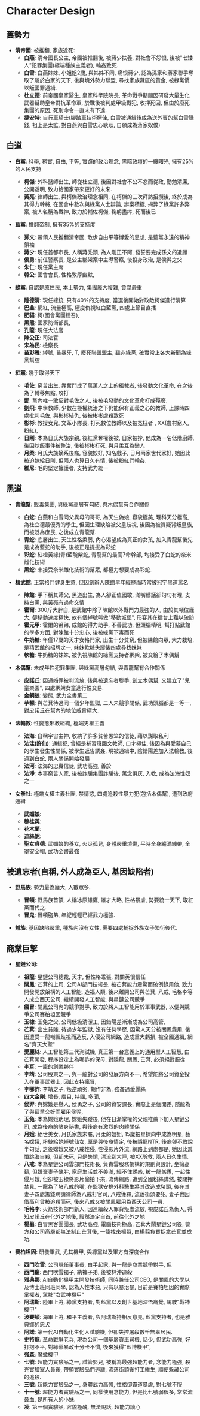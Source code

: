 # Character Design

舊勢力
------
  * **清帝國**: 被推翻, 家族近死: 
    * **白燕**: 清帝國長公主, 帝國被推翻後, 被蔣少扶養, 對社會不怨恨, 後被"七矮人"犯罪集團(極端種族主義者), 輪姦致死.
    * **白雪**: 白燕妹妹, 小姐姐2歲, 與姊姊不同, 痛恨蔣少, 認為孫家和蔣家聯手奪取了屬於白家的天下, 後與境外勢力聯盟, 尋找家族藏匿的黃金, 被綠黨慣以叛國罪通緝.
    * **杜立德**: 前帝國皇家醫生, 皇家科學院院長, 革命戰爭期間因研發大量生化武器幫助皇帝對抗革命軍, 於戰後被判處甲級戰犯, 收押死囚, 但由於廢死集團的原因, 死刑命令一直未有下達.
    * **捷安特**: 自行車騎士(腳踏車技術極佳, 白雪被通緝後成為送外賣的幫白雪賺錢, 祖上是太監, 對白燕與白雪忠心耿耿, 自願成為蔣家奴僕)

白道
----
  * **白黨**: 科學, 務實, 自由, 平等, 實踐的政治理念, 黑暗政壇的一縷曙光, 擁有25%的人民支持
    * **柯傑**: 外科醫師出生, 師從杜立德, 後因對社會不公不忿而從政, 勤勉清廉, 公開透明, 致力給國家帶來更好的未來. 
    * **黃亮**: 律師出生, 與柯傑政治理念相同, 在柯傑的三次拜訪招攬後, 終於成為其得力幹將, 在國會中數次與綠黨人士辯論, 辦案積極, 揭弊了綠黨許多弊案, 被人名稱為戰神, 致力於輔佐柯傑, 鞠躬盡瘁, 死而後已

  * **藍黨**: 推翻帝制, 擁有35%的支持度
    * **孫文**: 帶領人民推翻清帝國, 散步自由平等博愛的思想, 是藍黨永遠的精神領袖
    * **蔣少**: 現任首都市長, 人稱蔣禿頭, 為人剛正不阿, 發誓要完成孫文的遺願
    * **侯勇**: 前任警察長, 是公主綁架案中主導警察, 後投身政治, 是侯羿之父
    * **朱仁**: 現任黨主席
    * **韓公**: 國會會長, 性格敦厚幽默, 

  * **綠黨**: 自認是原住民, 本土勢力, 集團龐大複雜, 貪腐嚴重
    * **陸德清**: 現任總統, 只有40%的支持度, 當選後開始對政敵柯傑進行清算
    * **巴韭**: 網紅, 流量極高, 極度仇視紅白藍黨, 四處上節目直播 
    * **肥貓**: 柯(國會黨團總召), 
    * **黑熊**: 國家防衛部長, 
    * **孔龍**: 現任大法官
    * **陳公正**: 司法官
    * **宋為民**: 檢察長
    * **苗彩雅**: 綽號, 苗暴牙, T, 廢死聯盟盟主, 雖非綠黨, 確實常上各大新聞為綠黨幫腔
  
  * **紅黨**: 幾乎取得天下
    * **毛佐**: 窮苦出生, 靠奮鬥成了萬萬人之上的獨裁者, 後發動文化革命, 在之後為了轉移焦點, 攻打
    * **鄧**: 黨內唯一敢反對毛佐之人, 後被毛發動的文化革命打成殘廢.
    * **劉飛**: 中學教師, 少數在極權統治之下仍能保有正義之心的教師, 上課時四處批判毛佐, 與彬彬結仇, 後被彬彬虐殺致死
    * **彬彬**: 教授女兒, 文革小隊長, 打死數位教師以及被冤枉者
, XX(農村窮人, 粉紅), 
    * **日剛**: 本為日氏大族宗親, 後紅黨奪權後被, 日家被抄, 他成為一名低階廚師, 後因炒飯事件被整治, 後被彬彬打死, 與月柔互為戀人
    * **月柔**: 月氏大族嫡系後裔, 容貌姣好, 知名戲子, 日月兩家世代家好, 她因此被迫嫁給日剛, 但兩人也算日久有情, 後被粉紅們輪姦.
    * **維尼**: 毛的堅定擁護者, 支持武力統一

黑道
----
  * **青龍幫**: 販毒集團, 與綠黨高層有勾結, 與木偶幫有合作關係
    * **白蛇**: 白燕和白雪同父異母的哥哥, 為天生偽娘, 容貌極美, 理科天分極高, 為杜立德最優秀的學生, 但因生理缺陷被父皇歧視, 後因為被質疑背叛皇族, 而被貶為庶民, 之後成立青龍幫.
    * **青蛇**: 底層出生, 天生性格柔弱, 內心渴望成為真正的女孩, 加入青龍幫後先是成為藍蛇的助手, 後被正是提拔為彩蛇
    * **彩蛇**: 紅橙黃綠(青)藍靛紫蛇, 青龍幫的最高7命幹部, 均接受了白蛇的奈米雌化技術
    * **黑蛇**: 未接受奈米雌化技術的幫眾, 都極力想要成為彩蛇.

  * **精武館**: 正當格鬥健身生意, 但因創辦人陳館早年經歷而時常被冠宇黑道罵名 
    * **陳館**: 手下稱其師父, 黑道出生, 為人卻正值國敢, 滿嘴髒話卻句句有理, 支持白黨, 與黃亮有過命交情
    * **霍爾**: 300斤大胖自, 是武館中除了陳館以外戰鬥力最強的人, 由於其噸位龐大, 卻移動速度極快, 故有個綽號叫做"移動城堡", 形容其在擂台上難以破防
    * **霍元甲**: 霍爾的弟弟, 成館的得力助手, 不善武功, 但頭腦精明, 幫打點武館的學多方面, 對陳館十分忠心, 後被綠黨下毒而死
    * **牛奶糖**: 年僅17歲的天才女格鬥家, 出生十分貧窮, 但被陳館向眾, 大力栽培, 是精武館的招牌之一, 妹妹軟糖失蹤後四處尋找妹妹
    * **軟糖**: 牛奶糖的妹妹, 被仇視陳館的綠黨支持者綁架, 被交給了木偶幫

  * **木偶幫**: 未成年性犯罪集團, 與綠黨高層勾結, 與青龍幫有合作關係
    * **皮諾丘**: 因通婚罪被判流放, 後與被遺忘者聯手, 創立木偶幫, 又建立了"兒童樂園", 四處綁架女童進行性交易.
    * **金鋼狼**: 變態, 武力全書第二
    * **芋粿**: 與芒萁待過同一個少年監獄, 二人未競爭關係, 武功頭腦都是一等一, 對皮諾丘在幫內的地位威脅極大. 

  * **法輪教**: 性變態邪教組織, 極端男權主義 
    * **法海**: 自稱宇宙主神, 收納了許多貧苦愚笨的信徒, 藉以謀取私利
    * **法洼(許仙)**: 通緝犯, 曾經是補習班國文教師, 口才極佳, 後因為與愛慕自己的學生發生性關係, 被學生返告誘姦, 現被通緝中, 陰錯陽差加入法輪教, 後遇到白蛇, 兩人關係開始發展
    * **法河**: 法海的忠實信徒, 武功高強, 善於
    * **法淨**: 本事窮苦人家, 後被詐騙集團詐騙後, 萬念俱灰, 入教, 成為法海性奴之一
  
  * **女拳社**: 極端女權主義社團, 禁情慾, 四處追殺性暴力犯(包括木偶幫), 遭到政府通緝
    * **武媚娘**:
    * **穆桂英**:
    * **花木蘭**:
    * **迪絲妮**:
    * **聖女貞德**: 武媚娘的養女, 火災孤兒, 身體嚴重燒傷, 平時全身纏滿繃帶, 全罩安全帽, 武功全書最強

被遺忘者(自稱, 外人成為亞人, 基因缺陷者)
------------------
  * **野馬族**: 勢力最為龐大, 人數眾多. 
    * **冒頓**: 野馬族首領, 人稱冰原雄鷹, 雄才大略, 性格暴虐, 勢要統一天下, 取紅黨而代之.
    * **冒鬼**: 冒頓胞弟, 年紀輕輕已經武力極強.
  
  * **魈族**: 基因缺陷嚴重, 種族內沒有女性, 需要四處捕捉外族女子繁衍後代.

商業巨擎
--------
  * **星鏈公司**: 
    * **祖龍**: 星鏈公司總裁, 天才, 但性格乖張, 對關英很信任
    * **關鳳**: 芒萁的上司, 公司AI部門技術長, 被芒萁能力震驚而破例錄用他, 致力開發開放架構的人工智能, 造福人類, 後來離開公司與芒萁, 八戒, 毛格李等人成立西天公司, 繼續開發人工智能, 與星鏈公司競爭
    * **瘋冒**: 關鳳公司內的競爭對手, 致力於將人工智能用於軍事武器, 以便與競爭公司賽柏坦因競爭
    * **玉棣**: 玉兔之父, 公司低級清潔工, 因錯陽差漸漸成為公司高管, 
    * **芒萁**: 出生貧賤, 待過少年監獄, 沒有任何學歷, 因驚人天分被關鳳錄用, 後因遭受一龍嘲諷歧視而造反, 入侵公司網路, 造成重大虧損, 被全國通緝, 網名"齊天大聖"
    * **愛麗絲**: 人工智能第三代測試機, 真正第一台意義上的通用型人工智慧, 由芒萁開發, 程序設定上為哪詐的保母, 對隱龍, 關鳳, 芒萁, 必須絕對服從
    * **李耳**: 一籠的創業夥伴 
    * **李靖**: 公司股東之一, 與一龍對公司的發展方向不一, 希望能將公司資金投入在軍事武器上, 因此支持瘋冒, 
    * **李哪詐**: 李靖之子, 叛逆頑劣, 胡作非為, 強姦過愛麗絲 
    * **四大金剛**: 增長, 廣目, 持國, 多聞, 
    * **侯羿**: 與嫦娥是戀人, 侯勇之子, 公司的資安課長, 實際上是個閒差, 隱龍為了與藍黨交好而雇用侯羿, 
    * **玉兔**: 本為嫦娥助理, 嫦娥失蹤後, 他在日漸掌權的父親推薦下加入星鏈公司, 成為後裔的貼身祕書, 與後裔有激烈的肉體關係 
    * **月娥**: 絕世美女, 月氏家族末裔, 月柔的姐姐, 15歲被星探向中成為明星, 藝名嫦娥, 粉絲給她綽號仙女, 原是與後裔情定, 後被隱龍NTR, 後裔卻不敢說半句話, 之後嫦娥又被八戒性侵, 性侵影片外流, 網路上到處都是, 她因此羞憤跳海自殺, 但卻未死, 只是失憶, 漂流到大陸, 被XX所救, 兩人日久生情.
    * **八戒**: 本為星鏈公司雲部門技術長, 負責雲服務架構的規劃與設計, 坐擁高薪, 但嫌棄妻子醜胖, 家庭生活並不美滿, 經不住誘惑, 被一龍慫恿, 一起性侵月娥, 但卻被玉棣將影片偷拍下來, 流傳網路, 遭到全國粉絲譁然, 被關押禁見, 一龍為了堵八戒的嘴, 在監獄安排外科醫生將其改造成豬頭, 後在其妻子四處籌錢聘請律師為八戒打官司, 八戒獲釋, 流落街頭要犯, 妻子也因借高利貸被追殺而死, 後來八戒又被關鳳雇用為西天公司一員.
    * **毛格李**: 火箭技術部門新人, 因連續殺人罪背叛處流放, 視皮諾丘為仇人, 得知皮諾丘在化外之地後, 毅然決定自首, 前往化外之地
    * **楊翦**: 白冒黑客團團長, 武功高強, 電腦技術極高, 芒萁大鬧星鏈公司後, 警方和公司高層都無法制止芒萁後, 一籠找來楊翦, 由楊翦負責捉拿芒萁並成功.

  * **賽柏坦因**: 研發軍武, 尤其機甲, 與綠黨以及軍方有深度合作
    * **西門吹雪**: 公司現任董事長, 白手起家, 與一龍是商業競爭對手, 但
    * **西門慶**: 西門吹雪獨子, 紈褲子弟, 後被林沖追殺
    * **雅典娜**: AI自動化機甲主開發技術師, 同時兼任公司CEO, 是關鳳的大學以及博士班同班同學, 認為人性本惡, 只有以暴治暴, 目前是賽柏坦因的實際掌權者, 駕駛"女武神機甲"
    * **阿瑞斯**: 陸軍上將, 綠黨支持者, 對藍黨以及創世基地深悟痛覺, 駕駛"戰神機甲"
    * **波賽頓**: 海軍上將, 和平主義者, 與阿瑞斯持相反意見, 藍黨支持者, 也是雅典娜的忠犬
    * **阿諾**: 第一代AI自動化生化人試驗機, 但卻失控屠殺數千無辜居民.
    * **史特龍**: 革命戰爭老兵, 現為公司一個基層貨車司機, 話少, 但武功高強, 好打抱不平, 對綠黨暴政十分卡不慣, 後來獲得"藍博機甲", 
    * **強森**: 魔蠍機甲
    * **七號**: 超能力實驗品之一, 試管嬰兒, 被稱為最強超能力者, 念能力極強, 殺光實驗室人員後, 帶領實驗品們逃離, 流落街頭後打工維生, 順便躲藏公司的追殺.
    * **三號**: 超能力實驗品之一, 身體武力高強, 性格卻霸道暴虐, 對七號不服
    * **十一號**: 超能力者實驗品之一, 同樣使用念能力, 但是比七號弱很多, 常常流鼻血, 是所有人的小妹.
    * **凌**: 第一個實驗品, 容貌極醜, 無法說話, 超能力讀心

